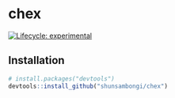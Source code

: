 
<!-- README.md is generated from README.Rmd. Please edit that file -->

# chex

<!-- badges: start -->

[![Lifecycle:
experimental](https://img.shields.io/badge/lifecycle-experimental-orange.svg)](https://www.tidyverse.org/lifecycle/#experimental)
<!-- badges: end -->

## Installation

``` r
# install.packages("devtools")
devtools::install_github("shunsambongi/chex")
```

